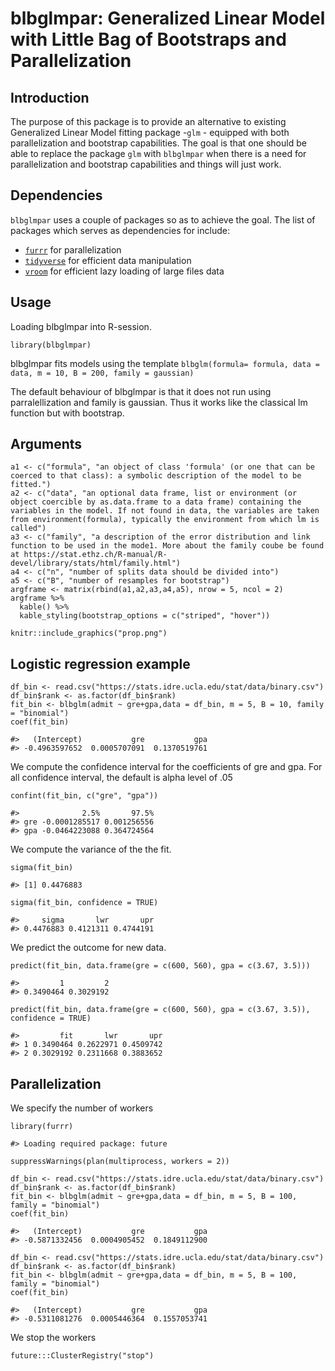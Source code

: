 # blbglmpar: Generalized Linear Model with Little Bag of Bootstraps and Parallelization

## Introduction

The purpose of this package is to provide an alternative to existing Generalized Linear Model fitting package -`glm` - equipped with both parallelization and bootstrap capabilities. The goal is that one should be able to replace the package  `glm` with `blbglmpar` when there is a need for parallelization and bootstrap capabilities and things will just work. 

## Dependencies

`blbglmpar` uses a couple of packages so as to achieve the goal. The list of packages which serves as dependencies for include:

  * [`furrr`](https://github.com/DavisVaughan/furrr) for parallelization
  * [`tidyverse`](https://www.tidyverse.org/) for efficient data manipulation
  * [`vroom`](https://www.tidyverse.org/blog/2019/05/vroom-1-0-0/) for efficient lazy loading of large files data
  
## Usage

Loading blbglmpar into R-session.

```{r setup}
library(blbglmpar)
```
blbglmpar fits models using the template `blbglm(formula= formula, data = data, m = 10, B = 200, family = gaussian)`

The default behaviour of blbglmpar is that it does not run using parralellization and family is gaussian. Thus it works like the classical lm function but with bootstrap.

## Arguments

```{r}
a1 <- c("formula", "an object of class 'formula' (or one that can be coerced to that class): a symbolic description of the model to be fitted.")
a2 <- c("data", "an optional data frame, list or environment (or object coercible by as.data.frame to a data frame) containing the variables in the model. If not found in data, the variables are taken from environment(formula), typically the environment from which lm is called")
a3 <- c("family", "a description of the error distribution and link function to be used in the mode1. More about the family coube be found at https://stat.ethz.ch/R-manual/R-devel/library/stats/html/family.html")
a4 <- c("n", "number of splits data should be divided into")
a5 <- c("B", "number of resamples for bootstrap")
argframe <- matrix(rbind(a1,a2,a3,a4,a5), nrow = 5, ncol = 2)
argframe %>%
  kable() %>%
  kable_styling(bootstrap_options = c("striped", "hover"))
```

```{r echo=FALSE, out.width='80%'}
knitr::include_graphics("prop.png")
```

## Logistic regression example


```{r}
df_bin <- read.csv("https://stats.idre.ucla.edu/stat/data/binary.csv")
df_bin$rank <- as.factor(df_bin$rank)
fit_bin <- blbglm(admit ~ gre+gpa,data = df_bin, m = 5, B = 10, family = "binomial")
coef(fit_bin)

#>   (Intercept)           gre           gpa 
#> -0.4963597652  0.0005707091  0.1370519761
```

We compute the confidence interval for the coefficients of gre and gpa. For all confidence interval, the default is alpha level of .05

```{r}
confint(fit_bin, c("gre", "gpa"))

#>              2.5%       97.5%
#> gre -0.0001285517 0.001256556
#> gpa -0.0464223088 0.364724564
```

We compute the variance of the the fit.

```{r}
sigma(fit_bin)

#> [1] 0.4476883
```

```{r}
sigma(fit_bin, confidence = TRUE)

#>     sigma       lwr       upr 
#> 0.4476883 0.4121311 0.4744191
```

We predict the outcome for new data.

```{r}
predict(fit_bin, data.frame(gre = c(600, 560), gpa = c(3.67, 3.5)))

#>         1         2 
#> 0.3490464 0.3029192
```
```{r}
predict(fit_bin, data.frame(gre = c(600, 560), gpa = c(3.67, 3.5)), confidence = TRUE)

#>         fit       lwr       upr
#> 1 0.3490464 0.2622971 0.4509742
#> 2 0.3029192 0.2311668 0.3883652
```

## Parallelization

We specify the number of workers

```{r}
library(furrr)

#> Loading required package: future

suppressWarnings(plan(multiprocess, workers = 2))

```
```{r}
df_bin <- read.csv("https://stats.idre.ucla.edu/stat/data/binary.csv")
df_bin$rank <- as.factor(df_bin$rank)
fit_bin <- blbglm(admit ~ gre+gpa,data = df_bin, m = 5, B = 100, family = "binomial")
coef(fit_bin)

#>   (Intercept)           gre           gpa 
#> -0.5871332456  0.0004905452  0.1849112900

```
```{r}
df_bin <- read.csv("https://stats.idre.ucla.edu/stat/data/binary.csv")
df_bin$rank <- as.factor(df_bin$rank)
fit_bin <- blbglm(admit ~ gre+gpa,data = df_bin, m = 5, B = 100, family = "binomial")
coef(fit_bin)

#>   (Intercept)           gre           gpa 
#> -0.5311081276  0.0005446364  0.1557053741
```

We stop the workers

```{r}
future:::ClusterRegistry("stop")
```

